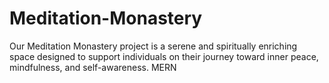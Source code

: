 # Meditation-Monastery
Our Meditation Monastery project is a serene and spiritually enriching space designed to support individuals on their journey toward inner peace, mindfulness, and self-awareness.     MERN
